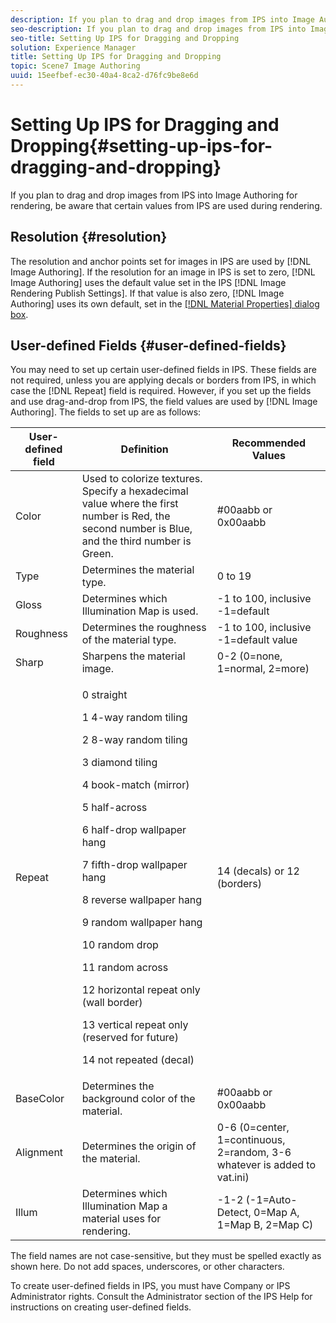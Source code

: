 ```yaml
---
description: If you plan to drag and drop images from IPS into Image Authoring for rendering, be aware that certain values from IPS are used during rendering.
seo-description: If you plan to drag and drop images from IPS into Image Authoring for rendering, be aware that certain values from IPS are used during rendering.
seo-title: Setting Up IPS for Dragging and Dropping
solution: Experience Manager
title: Setting Up IPS for Dragging and Dropping
topic: Scene7 Image Authoring
uuid: 15eefbef-ec30-40a4-8ca2-d76fc9be8e6d
---
```


# Setting Up IPS for Dragging and Dropping{#setting-up-ips-for-dragging-and-dropping}

If you plan to drag and drop images from IPS into Image Authoring for rendering, be aware that certain values from IPS are used during rendering.

## Resolution {#resolution}

The resolution and anchor points set for images in IPS are used by [!DNL Image Authoring]. If the resolution for an image in IPS is set to zero, [!DNL Image Authoring] uses the default value set in the IPS [!DNL Image Rendering Publish Settings]. If that value is also zero, [!DNL Image Authoring] uses its own default, set in the [ [!DNL Material Properties] dialog box](../../c-vat-rend-pg/c-vat-work-text/c-vat-text-mat-prop/c-vat-text-mat-prop.md#concept-56e919cfd48748169dc2f011aa95c5fd).

## User-defined Fields {#user-defined-fields}

You may need to set up certain user-defined fields in IPS. These fields are not required, unless you are applying decals or borders from IPS, in which case the [!DNL Repeat] field is required. However, if you set up the fields and use drag-and-drop from IPS, the field values are used by [!DNL Image Authoring]. The fields to set up are as follows: 

<table id="table_CDE24476FD75423ABE030682729737E2"> 
 <thead> 
  <tr> 
   <th colname="col1" class="entry"> User-defined field </th> 
   <th colname="col2" class="entry"> Definition </th> 
   <th colname="col3" class="entry"> Recommended Values </th> 
  </tr> 
 </thead>
 <tbody> 
  <tr> 
   <td colname="col1"> Color </td> 
   <td colname="col2"> Used to colorize textures. Specify a hexadecimal value where the first number is Red, the second number is Blue, and the third number is Green. </td> 
   <td colname="col3"> #00aabb or 0x00aabb </td> 
  </tr> 
  <tr> 
   <td colname="col1"> Type </td> 
   <td colname="col2"> Determines the material type. </td> 
   <td colname="col3"> 0 to 19 </td> 
  </tr> 
  <tr> 
   <td colname="col1"> Gloss </td> 
   <td colname="col2">Determines which <span class="wintitle"> Illumination Map</span> is used. </td> 
   <td colname="col3"> -1 to 100, inclusive -1=default </td> 
  </tr> 
  <tr> 
   <td colname="col1"> Roughness </td> 
   <td colname="col2"> Determines the roughness of the material type. </td> 
   <td colname="col3"> -1 to 100, inclusive -1=default value </td> 
  </tr> 
  <tr> 
   <td colname="col1"> Sharp </td> 
   <td colname="col2"> Sharpens the material image. </td> 
   <td colname="col3"> 0-2 (0=none, 1=normal, 2=more) </td> 
  </tr> 
  <tr> 
   <td colname="col1"> Repeat </td> 
   <td colname="col2"> <p>0 straight </p> <p>1 4-way random tiling </p> <p>2 8-way random tiling </p> <p>3 diamond tiling </p> <p>4 book-match (mirror) </p> <p>5 half-across </p> <p>6 half-drop wallpaper hang </p> <p>7 fifth-drop wallpaper hang </p> <p>8 reverse wallpaper hang </p> <p>9 random wallpaper hang </p> <p>10 random drop </p> <p>11 random across </p> <p>12 horizontal repeat only (wall border) </p> <p>13 vertical repeat only (reserved for future) </p> <p>14 not repeated (decal) </p> </td> 
   <td colname="col3"> 14 (decals) or 12 (borders) </td> 
  </tr> 
  <tr> 
   <td colname="col1"> BaseColor </td> 
   <td colname="col2"> Determines the background color of the material. </td> 
   <td colname="col3"> #00aabb or 0x00aabb </td> 
  </tr> 
  <tr> 
   <td colname="col1"> Alignment </td> 
   <td colname="col2"> Determines the origin of the material. </td> 
   <td colname="col3">0-6 (0=center, 1=continuous, 2=random, 3-6 whatever is added to <span class="filepath"> vat.ini</span>) </td> 
  </tr> 
  <tr> 
   <td colname="col1"> Illum </td> 
   <td colname="col2">Determines which <span class="wintitle"> Illumination Map</span> a material uses for rendering. </td> 
   <td colname="col3"> -1-2 (-1=Auto-Detect, 0=Map A, 1=Map B, 2=Map C) </td> 
  </tr> 
 </tbody> 
</table>

The field names are not case-sensitive, but they must be spelled exactly as shown here. Do not add spaces, underscores, or other characters.

To create user-defined fields in IPS, you must have Company or IPS Administrator rights. Consult the Administrator section of the IPS Help for instructions on creating user-defined fields. 